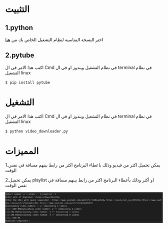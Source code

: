 # التثبيت
## 1.python

اختر النسخة المناسبة لنظام التشغيل الخاص بك من [هنا](https://python.land/installing-python)

## 2.pytube

اكتب هذا الامر في ال Cmd  في  نظام التشغيل ويندوز او في ال terminal في نظام التشغيل linux 
```
$ pip install pytube
``` 

# التشغيل

اكتب هذا الامر في ال Cmd  في  نظام التشغيل ويندوز او في ال terminal في نظام التشغيل linux

```
$ python video_downloader.py
``` 

# المميزات

1.يمكن تحميل اكثر من فيديو وذلك باعطاء البرنامج اكثر من رابط بينهم مسافة في نفس الوقت 


2.يمكن تحميل playlist او أكثر وذلك بأعطاء البرنامج اكثر من رابط بينهم مسافة في نفس الوقت

<img src="png1.png">